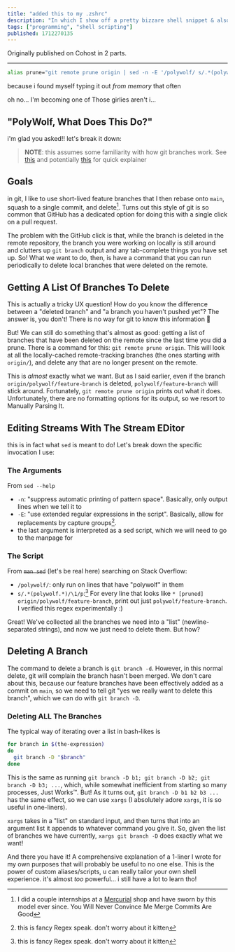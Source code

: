 ```yaml
---
title: "added this to my .zshrc"
description: "In which I show off a pretty bizzare shell snippet & also explain it."
tags: ["programming", "shell scripting"]
published: 1712270135
---
```


Originally published on Cohost in 2 parts.

---

```zsh
alias prune="git remote prune origin | sed -n -E '/polywolf/ s/.*(polywolf.*)/\1/p' | xargs git branch -D"
```

because i found myself typing it out _from memory_ that often

oh no... I'm becoming one of Those girlies aren't i...

## "PolyWolf, What Does This Do?"

i'm glad you asked!! let's break it down:

> **NOTE**: this assumes some familiarity with how git branches work. See [this](https://wizardzines.com/comics/remote-branch-caching/) and potentially [this](https://wizardzines.com/comics/branch-pointer-commit/) for quick explainer

## Goals

in git, I like to use short-lived feature branches that I then rebase onto `main`, squash to a single commit, and delete[^1]. Turns out this style of git is so common that GitHub has a dedicated option for doing this with a single click on a pull request.

The problem with the GitHub click is that, while the branch is deleted in the remote repository, the branch you were working on locally is still around and clutters up `git branch` output and any tab-complete things you have set up. So! What we want to do, then, is have a command that you can run periodically to delete local branches that were deleted on the remote.

## Getting A List Of Branches To Delete

This is actually a tricky UX question! How do you know the difference between a "deleted branch" and "a branch you haven't pushed yet"? The answer is, you don't! There is no way for git to know this information 🙂

But! We can still do something that's almost as good: getting a list of branches that have been deleted on the remote since the last time you did a prune. There is a command for this: `git remote prune origin`. This will look at all the locally-cached remote-tracking branches (the ones starting with `origin/`), and delete any that are no longer present on the remote.

This is _almost_ exactly what we want. But as I said earlier, even if the branch `origin/polywolf/feature-branch` is deleted, `polywolf/feature-branch` will stick around. Fortunately, `git remote prune origin` prints out what it does. Unfortunately, there are no formatting options for its output, so we resort to Manually Parsing It.

## Editing Streams With The Stream EDitor

this is in fact what `sed` is meant to do! Let's break down the specific invocation I use:

### The Arguments

From `sed --help`

- `-n`: "suppress automatic printing of pattern space". Basically, only output lines when we tell it to
- `-E`: "use extended regular expressions in the script". Basically, allow for replacements by capture groups[^3].
- the last argument is interpreted as a sed script, which we will need to go to the manpage for

### The Script

From ~~`man sed`~~ (let's be real here) searching on Stack Overflow:

- `/polywolf/`: only run on lines that have "polywolf" in them
- `s/.*(polywolf.*)/\1/p`:[^3] For every line that looks like `* [pruned] origin/polywolf/feature-branch`, print out just `polywolf/feature-branch`. I verified this regex experimentally :)

Great! We've collected all the branches we need into a "list" (newline-separated strings), and now we just need to delete them. But how?

## Deleting A Branch

The command to delete a branch is `git branch -d`. However, in this normal delete, git will complain the branch hasn't been merged. We don't care about this, because our feature branches have been effectively added as a commit on `main`, so we need to tell git "yes we really want to delete this branch", which we can do with `git branch -D`.

### Deleting ALL The Branches

The typical way of iterating over a list in bash-likes is

```bash
for branch in $(the-expression)
do
  git branch -D "$branch"
done
```

This is the same as running `git branch -D b1; git branch -D b2; git branch -D b3; ...`, which, while somewhat inefficient from starting so many processes, Just Works™️. But! As it turns out, `git branch -D b1 b2 b3 ...` has the same effect, so we can use `xargs` (I absolutely adore `xargs`, it is so useful in one-liners).

`xargs` takes in a "list" on standard input, and then turns that into an argument list it appends to whatever command you give it. So, given the list of branches we have currently, `xargs git branch -D` does exactly what we want!

And there you have it! A comprehensive explanation of a 1-liner I wrote for my own purposes that will probably be useful to no one else. This is the power of custom aliases/scripts, u can really tailor your own shell experience. it's almost _too_ powerful... i still have a lot to learn tho!

[^1]: I did a couple internships at a [Mercurial](https://www.mercurial-scm.org/) shop and have sworn by this model ever since. You Will Never[^2] Convince Me Merge Commits Are Good

[^2]: ok Never is a strong word but u get my point

[^3]: this is fancy Regex speak. don't worry about it kitten
